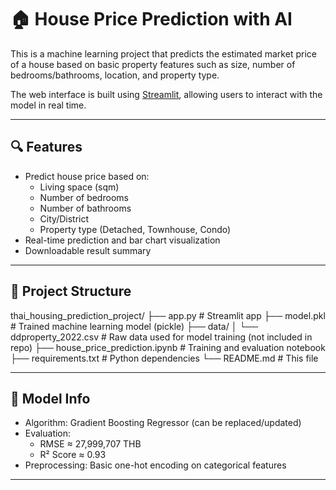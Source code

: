 # 🏠 House Price Prediction with AI

This is a machine learning project that predicts the estimated market price of a house based on basic property features such as size, number of bedrooms/bathrooms, location, and property type.

The web interface is built using [Streamlit](https://streamlit.io), allowing users to interact with the model in real time.

---

## 🔍 Features

- Predict house price based on:
  - Living space (sqm)
  - Number of bedrooms
  - Number of bathrooms
  - City/District
  - Property type (Detached, Townhouse, Condo)
- Real-time prediction and bar chart visualization
- Downloadable result summary

---

## 📂 Project Structure

thai_housing_prediction_project/
├── app.py # Streamlit app
├── model.pkl # Trained machine learning model (pickle)
├── data/
│ └── ddproperty_2022.csv # Raw data used for model training (not included in repo)
├── house_price_prediction.ipynb # Training and evaluation notebook
├── requirements.txt # Python dependencies
└── README.md # This file


---

## 🧠 Model Info

- Algorithm: Gradient Boosting Regressor (can be replaced/updated)
- Evaluation:
  - RMSE ≈ 27,999,707 THB
  - R² Score ≈ 0.93
- Preprocessing: Basic one-hot encoding on categorical features

---
